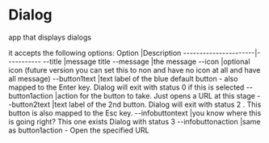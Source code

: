 # Dialog
app that displays dialogs

it accepts the following options:
Option                |Description
----------------------|-----------
--title             |message title
--message           |the message
--icon              |optional icon (future version you can set this to non and have no icon at all and have all message)
--button1text       |text label of the blue default button - also mapped to the Enter key. Dialog will exit with status 0 if this is selected
--button1action     |action for the button to take. Just opens a URL at this stage
--button2text       |text label of the 2nd button. Dialog will exit with status 2 . This button is also mapped to the Esc key.
--infobuttontext    |you know where this is going right? This one exists Dialog with status 3
--infobuttonaction  |same as button1action - Open the specified URL
